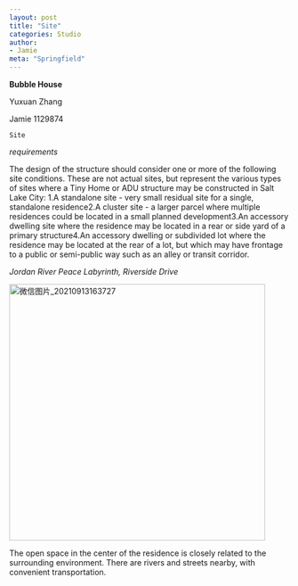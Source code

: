 ```yaml
---
layout: post
title: "Site"
categories: Studio
author:
- Jamie
meta: "Springfield"
---
```

**Bubble House**

Yuxuan Zhang

Jamie
1129874

`Site`

_requirements_

The design of the structure should consider one or more of the following site conditions. These are not actual sites, but represent the various types of sites where a Tiny Home or ADU structure may be constructed in Salt Lake City: 1.A standalone site - very small residual site for a single, standalone residence2.A cluster site - a larger parcel where multiple residences could be located in a small planned development3.An accessory dwelling site where the residence may be located in a rear or side yard of a primary structure4.An accessory dwelling or subdivided lot where the residence may be located at the rear of a lot, but which may have frontage to a public or semi-public way such as an alley or transit corridor.


_Jordan River Peace Labyrinth, Riverside Drive_

<img width="460" alt="微信图片_20210913163727" src="https://user-images.githubusercontent.com/90487072/133052022-6a0e3bc5-96ed-4459-ba8c-335fe3ce2317.png">

The open space in the center of the residence is closely related to the surrounding environment. There are rivers and streets nearby, with convenient transportation.
